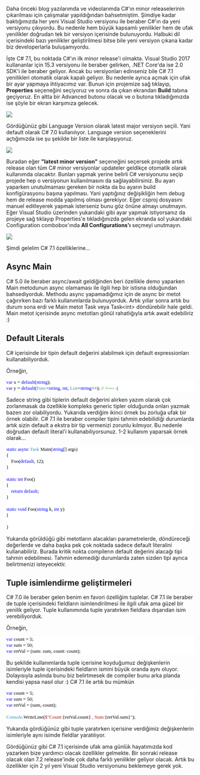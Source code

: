 ﻿Daha önceki blog yazılarımda ve videolarımda C#'ın minor releaselerinin çıkarılması için çalışmalar yapıldığından bahsetmiştim. Şimdiye kadar baktığımızda her yeni Visual Studio versiyonu ile beraber C#'ın da yeni versiyonu çıkıyordu. Bu nedenle hem büyük kapsamlı yenilikler hem de ufak yenilikler doğrudan tek bir versiyon içerisinde bulunuyordu. Halbuki dil içerisindeki bazı yenilikler geliştirilmesi bitse bile yeni versiyon çıkana kadar biz developerlarla buluşamıyordu. 

İşte C# 7.1, bu noktada C#'ın ilk minor release'i olmakta. Visual Studio 2017 kullananlar için 15.3 versiyonu ile beraber gelirken, .NET Core'da ise 2.0 SDK'i ile beraber geliyor. Ancak bu versiyonları edinseniz bile C# 7.1 yenilikleri otomatik olarak kapalı geliyor. Bu nedenle ayrıca açmak için ufak bir ayar yapmaya ihtiyacımız var. Bunun için projemize sağ tıklayıp, **Properties** seçeneğini seçiyoruz ve sonra da çıkan ekrandan **Build** tabına geçiyoruz. En altta bir Advanced butonu olacak ve o butona tıkladığımızda ise şöyle bir ekran karşımıza gelecek.

![](http://az718566.vo.msecnd.net/uploads/2017/11/advanced-build.PNG)

Gördüğünüz gibi Language Version olarak latest major versiyon seçili. Yani default olarak C# 7.0 kullanılıyor. Language version seçeneklerini açtığımızda ise şu şekilde bir liste ile karşılaşıyoruz. 

![](http://az718566.vo.msecnd.net/uploads/2017/11/advanced-build.png)


Buradan eğer **"latest minor version"** seçeneğini seçersek projede artık release olan tüm C# minor versiyonlar updateler geldikçe otomatik olarak kullanımda olacaktır. Bunları yapmak yerine belirli C# versiyonunu seçip projede hep o versiyonun kullanılmasını da sağlayabilirsiniz. Bu ayarı yaparken unutulmaması gereken bir nokta da bu ayarın build konfigürasyonu başına yapılması. Yani yaptığınız değişikliğin hem debug hem de release modda yapılmış olması gerekiyor. Eğer csproj dosyasını manuel editleyerek yapmak isterseniz bunu göz önüne almayı unutmayın. Eğer Visual Studio üzerinden yukarıdaki gibi ayar yapmak istiyorsanız da projeye sağ tıklayıp Properties'e tıkladığınızda gelen ekranda sol yukarıdaki Configuration combobox'ında **All Configurations'ı** seçmeyi unutmayın.

![](http://az718566.vo.msecnd.net/uploads/2017/11/advanced-build-configuration.png)

Şimdi gelelim C# 7.1 özelliklerine...

## Async Main ##

C# 5.0 ile beraber async/await geldiğinden beri özellikle demo yaparken Main metodunun async olamaması ile ilgili hep bir istisna olduğundan bahsediyorduk. Methodu async yapamadığımız için de async bir metot çağırırken bazı farklı kullanımlarda bulunuyorduk. Artık yıllar sonra artık bu durum sona erdi ve Main metot Task veya Task<<int>int> döndürebilir hale geldi. Main metot içerisinde async metotları gönül rahatlığıyla artık await edebiliriz :)

## Default Literals ##

C# içerisinde bir tipin default değerini alabilmek için default expressionları kullanabiliyorduk. 

Örneğin,

<pre style="font-family:Consolas;font-size:13;color:black;background:white;"><span style="color:blue;">var</span>&nbsp;x&nbsp;=&nbsp;<span style="color:blue;">default</span>(<span style="color:blue;">string</span>);<br/><span style="color:blue;">var</span>&nbsp;y&nbsp;=&nbsp;<span style="color:blue;">default</span>(<span style="color:#2b91af;">Func</span>&lt;<span style="color:blue;">string</span>,&nbsp;<span style="color:blue;">int</span>,&nbsp;<span style="color:#2b91af;">List</span>&lt;<span style="color:blue;">string</span>&gt;&gt;);&nbsp;<span style="color:green;">//&nbsp;&lt;----&nbsp;:(</span></pre>

Sadece string gibi tiplerin default değerini alırken yazım olarak çok zorlanmasak da özellikle kompleks generic tipler olduğunda onları yazmak bazen zor olabiliyordu. Yukarıda verdiğim ikinci  örnek bu zorluğa ufak bir örnek olabilir. C# 7.1 ile beraber compiler tipini tahmin edebilidiği durumlarda artık sizin default a ekstra bir tip vermenizi zorunlu kılmıyor. Bu nedenle doğrudan default literal'i kullanabiliyorsunuz. 1-2 kullanım yaparsak örnek olarak...

<pre style="font-family:Consolas;font-size:13;color:black;background:white;"><span style="color:blue;">static</span>&nbsp;<span style="color:blue;">async</span>&nbsp;<span style="color:#2b91af;">Task</span>&nbsp;Main(<span style="color:blue;">string</span>[]&nbsp;args)<br/>{<br/>&nbsp;&nbsp;&nbsp;&nbsp;Foo(<span style="color:blue;">default</span>,&nbsp;12);<br/>}<br/> <br/><span style="color:blue;">static</span>&nbsp;<span style="color:blue;">int</span>&nbsp;Foo()<br/>{<br/>&nbsp;&nbsp;&nbsp;&nbsp;<span style="color:blue;">return</span>&nbsp;<span style="color:blue;">default</span>;<br/>}<br/> <br/><span style="color:blue;">static</span>&nbsp;<span style="color:blue;">void</span>&nbsp;Foo(<span style="color:blue;">string</span>&nbsp;k,&nbsp;<span style="color:blue;">int</span>&nbsp;y)<br/>{<br/> <br/>}</pre>

 Yukarıda görüldüğü gibi metotların alacakları parametrelerde, döndüreceği değerlerde ve daha başka pek çok noktada sadece default literalini kullanabiliriz. Burada kritik nokta compilerın default değerini alacağı tipi tahmin edebilmesi. Tahmin edemediği durumlarda zaten sizden tipi ayrıca belirtmenizi isteyecektir. 

 ## Tuple isimlendirme geliştirmeleri ##

C# 7.0 ile beraber gelen benim en favori özelliğim tuplelar. C# 7.1 ile beraber de tuple içerisindeki fieldların isimlendirilmesi ile ilgili ufak ama güzel bir yenilik geliyor. Tuple kullanımında tuple yaratırken fieldlara dışarıdan isim verebiliyorduk. 

Örneğin,
<pre style="font-family:Consolas;font-size:13;color:black;background:white;"><span style="color:blue;">var</span>&nbsp;count&nbsp;=&nbsp;5;<br/><span style="color:blue;">var</span>&nbsp;sum&nbsp;=&nbsp;50;<br/><span style="color:blue;">var</span>&nbsp;retVal&nbsp;=&nbsp;(sum:&nbsp;sum,&nbsp;count:&nbsp;count);</pre>

Bu şekilde kullanımlarda tuple içerisine koyduğumuz değişkenlerin isimleriyle tuple içerisindeki fieldların ismini büyük oranda aynı oluyor. Dolayısıyla aslında bunu biz belirtmesek de compiler bunu arka planda kendisi yapsa nasıl olur :) C# 7.1 ile artık bu mümkün

<pre style="font-family:Consolas;font-size:13;color:black;background:white;"><span style="color:blue;">var</span>&nbsp;count&nbsp;=&nbsp;5;<br/><span style="color:blue;">var</span>&nbsp;sum&nbsp;=&nbsp;50;<br/><span style="color:blue;">var</span>&nbsp;retVal&nbsp;=&nbsp;(sum,&nbsp;count);<br/> <br/><span style="color:#2b91af;">Console</span>.WriteLine(<span style="color:#a31515;">$&quot;Count:</span>{retVal.count}<span style="color:#a31515;">&nbsp;,&nbsp;Sum:</span>{retVal.sum}<span style="color:#a31515;">&quot;</span>);</pre>

Yukarıda gördüğünüz gibi tuple yaratırken içerisine verdiğimiz değişkenlerin isimleriyle aynı isimde fieldlar yaratılıyor. 

Gördüğünüz gibi C# 7.1 içerisinde ufak ama günlük hayatımızda kod yazarken bize yardımcı olacak özellikler gelmekte. Bir sonraki release olacak olan 7.2 release'inde çok daha farklı yenilikler geliyor olacak. Artık bu özellikler için 2 yıl yeni Visual Studio versiyonunu beklemeye gerek yok.


